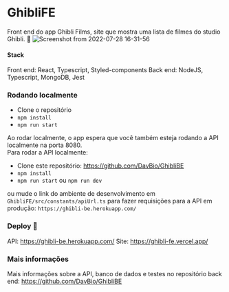 # GhibliFE 
Front end do app Ghibli Films, site que mostra uma lista de filmes do studio Ghibli. :movie_camera:
![Screenshot from 2022-07-28 16-31-56](https://user-images.githubusercontent.com/63478613/181622132-ae9df505-8ff0-4c96-9d44-a3dc340f45ec.png)

#### Stack
Front end: React, Typescript, Styled-components
Back end: NodeJS, Typescript, MongoDB, Jest

### Rodando localmente
- Clone o repositório
- `npm install`
- `npm run start`

Ao rodar localmente, o app espera que você também esteja rodando a API localmente na porta 8080.  
Para rodar a API localmente:
- Clone este repositório: https://github.com/DavBio/GhibliBE
- `npm install`
- `npm run start` ou `npm run dev`

ou mude o link do ambiente de desenvolvimento em `GhibliFE/src/constants/apiUrl.ts`
para fazer requisições para a API em produção: `https://ghibli-be.herokuapp.com/`

### Deploy :rocket:
API: https://ghibli-be.herokuapp.com/
Site: https://ghibli-fe.vercel.app/ 
 
### Mais informações
Mais informações sobre a API, banco de dados e testes no repositório back end: https://github.com/DavBio/GhibliBE
